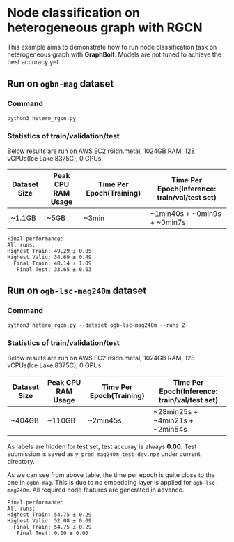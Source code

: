 # Node classification on heterogeneous graph with RGCN

This example aims to demonstrate how to run node classification task on heterogeneous graph with **GraphBolt**. Models are not tuned to achieve the best accuracy yet.

## Run on `ogbn-mag` dataset

### Command
```
python3 hetero_rgcn.py
```

### Statistics of train/validation/test
Below results are run on AWS EC2 r6idn.metal, 1024GB RAM, 128 vCPUs(Ice Lake 8375C), 0 GPUs.

| Dataset Size | Peak CPU RAM Usage | Time Per Epoch(Training) | Time Per Epoch(Inference: train/val/test set)      |
| ------------ | ------------- | ------------------------ | ---------------------------    |
| ~1.1GB       | ~5GB          | ~3min                    | ~1min40s + ~0min9s + ~0min7s    |

```
Final performance: 
All runs:
Highest Train: 49.29 ± 0.85
Highest Valid: 34.69 ± 0.49
  Final Train: 48.14 ± 1.09
   Final Test: 33.65 ± 0.63
```

## Run on `ogb-lsc-mag240m` dataset

### Command
```
python3 hetero_rgcn.py --dataset ogb-lsc-mag240m --runs 2
```

### Statistics of train/validation/test
Below results are run on AWS EC2 r6idn.metal, 1024GB RAM, 128 vCPUs(Ice Lake 8375C), 0 GPUs.

| Dataset Size | Peak CPU RAM Usage | Time Per Epoch(Training) | Time Per Epoch(Inference: train/val/test set) |
| ------------ | ------------- | ------------------------ | ------------------------- |
| ~404GB       | ~110GB        | ~2min45s                 | ~28min25s + ~4min21s + ~2min54s   |


As labels are hidden for test set, test accuray is always **0.00**. Test submission is saved as `y_pred_mag240m_test-dev.npz` under current directory.

As we can see from above table, the time per epoch is quite close to the one in `ogbn-mag`. This is due to no embedding layer is applied for `ogb-lsc-mag240m`. All required node features are generated in advance.
```
Final performance: 
All runs:
Highest Train: 54.75 ± 0.29
Highest Valid: 52.08 ± 0.09
  Final Train: 54.75 ± 0.29
   Final Test: 0.00 ± 0.00
```